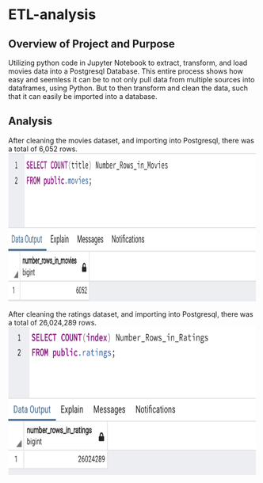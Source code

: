 # ETL-analysis

## Overview of Project and Purpose
Utilizing python code in Jupyter Notebook to extract, transform, and load movies data into a Postgresql Database. This entire process shows how easy and seemless it can be to not only pull data from multiple sources into dataframes, using Python. But to then transform and clean the data, such that it can easily be imported into a database. 

## Analysis 
After cleaning the movies dataset, and importing into Postgresql, there was a total of 6,052 rows. 
<img src="Resources/movies_query.png" width="500" height="300"> 

After cleaning the ratings dataset, and importing into Postgresql, there was a total of 26,024,289 rows.
<img src="Resources/ratings_query.png" width="500" height="300"> 
